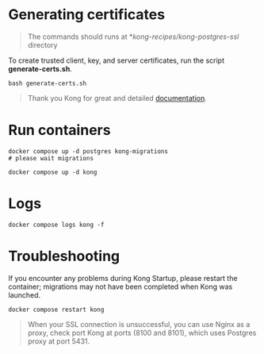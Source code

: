 # Generating certificates

> The commands should runs at **kong-recipes/kong-postgres-ssl* directory

To create trusted client, key, and server certificates, run the script **generate-certs.sh**.

```shell
bash generate-certs.sh
```

> Thank you Kong for great and detailed [documentation](https://docs.konghq.com/gateway/latest/production/networking/configure-postgres-tls/).

# Run containers

```shell
docker compose up -d postgres kong-migrations
# please wait migrations

docker compose up -d kong
```

# Logs

```shell
docker compose logs kong -f
```

# Troubleshooting

If you encounter any problems during Kong Startup, please restart the container; migrations may not have been completed when Kong was launched.

```shell
docker compose restart kong 
```

> When your SSL connection is unsuccessful, you can use Nginx as a proxy, check port Kong at ports (8100 and 8101), which uses Postgres proxy at port 5431.

